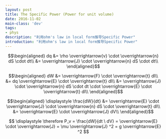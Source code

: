 ```yaml
---
layout: post
title: The Specific Power (Power for unit volume)
date: 2016-11-02
main-class: 'dev'
tags:
- phys
description: "利用ohm's law in local form推导Specific Power"
introduction: "利用ohm's law in local form推导Specific Power"
---
```


$$\begin{aligned}
dq &= \rho \overrightarrow{v} \cdot \overrightarrow{n} dS \cdot dt\\
&= \overrightarrow{J} \cdot \overrightarrow{n} dS \cdot dt\\
\end{aligned}$$

$$\begin{aligned}
dW &= \overrightarrow{F} \cdot \overrightarrow{t} dl\\
&= dq \overrightarrow{E} \cdot \overrightarrow{t} dl\\
&= \overrightarrow{J} \cdot \overrightarrow{n} dS \cdot dt \cdot \overrightarrow{E} \cdot \overrightarrow{t} dl\\
\end{aligned}$$

$$\begin{aligned}
\displaystyle
\frac{dW}{dt} &= \overrightarrow{E} \cdot \overrightarrow{J} \cdot \overrightarrow{n} dS \cdot \overrightarrow{t} dl\\
&= \overrightarrow{E} \cdot \overrightarrow{J} dV\\
\end{aligned}$$

$$ \displaystyle
\therefore P_v = \frac{dW}{dt \ dV} =  \overrightarrow{E} \cdot \overrightarrow{J}
= \mu \overrightarrow{J} ^2 
= g \overrightarrow{E} ^2
$$
